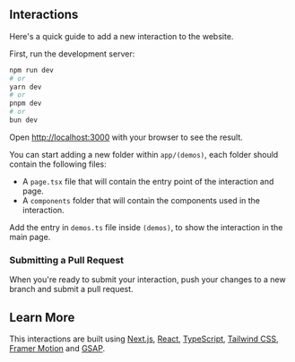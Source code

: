 ## Interactions

Here's a quick guide to add a new interaction to the website.

First, run the development server:

```bash
npm run dev
# or
yarn dev
# or
pnpm dev
# or
bun dev
```

Open [http://localhost:3000](http://localhost:3000) with your browser to see the result.

You can start adding a new folder within `app/(demos)`, each folder should contain the following files:

- A `page.tsx` file that will contain the entry point of the interaction and page.
- A `components` folder that will contain the components used in the interaction.

Add the entry in `demos.ts` file inside `(demos)`, to show the interaction in the main page.

### Submitting a Pull Request

When you're ready to submit your interaction, push your changes to a new branch and submit a pull request.

## Learn More

This interactions are built using [Next.js](https://nextjs.org/), [React](https://reactjs.org/), [TypeScript](https://www.typescriptlang.org/), [Tailwind CSS](https://tailwindcss.com/), [Framer Motion](https://www.framer.com/motion/) and [GSAP](https://gsap.com).
